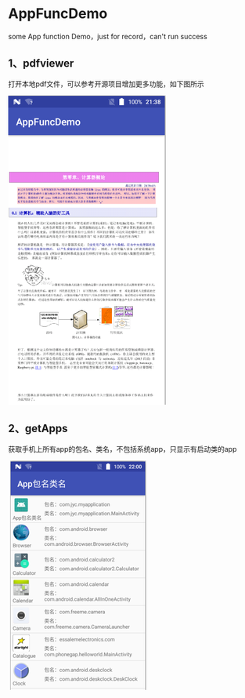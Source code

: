 # AppFuncDemo
some App function Demo，just for record，can't run success

## 1、pdfviewer
打开本地pdf文件，可以参考开源项目增加更多功能，如下图所示

  ![](https://github.com/YatesChiang/AppFuncDemo/raw/master/DemoImg/read_pdf.png)
  
## 2、getApps
获取手机上所有app的包名、类名，不包括系统app，只显示有启动类的app

  ![](https://github.com/YatesChiang/AppFuncDemo/raw/master/DemoImg/app_pkg_cls_name.png) 
